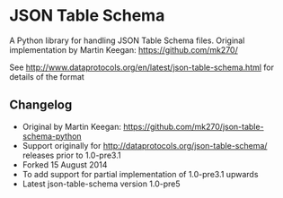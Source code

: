 JSON Table Schema
=================

A Python library for handling JSON Table Schema files. Original implementation by Martin Keegan: https://github.com/mk270/

See http://www.dataprotocols.org/en/latest/json-table-schema.html for details of the format

Changelog
---------

* Original by Martin Keegan: https://github.com/mk270/json-table-schema-python
* Support originally for http://dataprotocols.org/json-table-schema/ releases prior to 1.0-pre3.1
* Forked 15 August 2014
* To add support for partial implementation of 1.0-pre3.1 upwards
* Latest json-table-schema version 1.0-pre5
